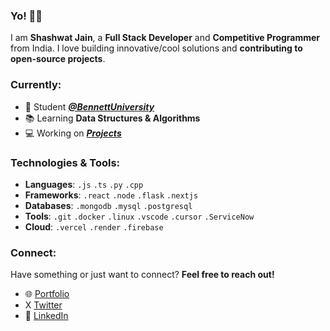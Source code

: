 ### **Yo! 👋🏼**

I am **Shashwat Jain**, a **Full Stack Developer** and **Competitive Programmer** from India. I love building innovative/cool solutions and **contributing to open-source projects**.

### Currently:

- 🔭 Student ***[@BennettUniversity](https://www.bennett.edu.in/)***
- 📚 Learning **Data Structures & Algorithms**
- 💻 Working on ***[Projects](https://shashwatjain.me)***

### Technologies & Tools:
- **Languages**: `.js` `.ts` `.py` `.cpp`
- **Frameworks**: `.react` `.node` `.flask` `.nextjs`
- **Databases**: `.mongodb` `.mysql` `.postgresql`
- **Tools**: `.git` `.docker` `.linux` `.vscode` `.cursor` `.ServiceNow`
- **Cloud**: `.vercel` `.render` `.firebase`

### Connect:
Have something or just want to connect? **Feel free to reach out!**
- 🌐 [Portfolio](https://shashwatjain.me)
- X [Twitter](https://twitter.com/itsshashwatj)
- 💼 [LinkedIn](https://www.linkedin.com/in/itsshashwatjain/)



